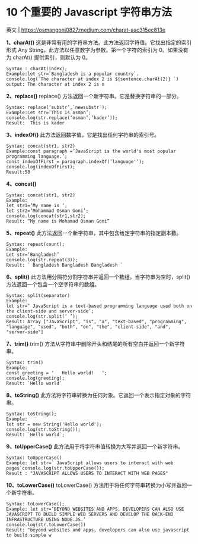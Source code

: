# 10 个重要的 Javascript 字符串方法
英文 | https://osmangoni0827.medium.com/charat-aac315ec813e

**1、charAt()**
这是非常有用的字符串方法。此方法返回字符值。它找出指定的索引形式 Any String。此方法以任意数字为参数。第一个字符的索引为 0。如果没有为 charAt() 提供索引，则默认为 0。

```
Syntax : charAt(index);
Example:let str=`Bangladesh is a popular country`.
console.log(`The character at index 2 is ${sentence.charAt(2)} `)
output: The character at index 2 is n
```
**2、replace()**
replace() 方法返回一个新字符串。它是替换字符串的一部分。

```
Syntax: replace(‘substr’,`newsubstr`);
Example:Let str=’This is osman’;
console.log(str.replace(‘osman’,’kader’));
Result:  This is kader
```
**3、indexOf()**
此方法返回数字值。它是找出任何字符串的索引号。

```
Syntax: concat(str1, str2)
Example:const paragraph =’JavaScript is the world's most popular programming language.’;
const indexOfFirst = paragraph.indexOf(‘language'’);
console.log(indexOfFirst);
Result:50
```
**4、concat()**
```
Syntax: concat(str1, str2)
Example:
let str1=’My name is ‘;
let str2=’Mohammad Osman Goni’;
console.log(concat(str1,str2);
Result: “My name is Mohamad Osman Goni”
```
**5、repeat()**
此方法返回一个新字符串，其中包含给定字符串的指定副本数。
```
Syntax: repeat(count);
Example:
Let str=’Bangladesh’
console.log(str.repeat(3));
Result: ` Bangladesh Bangladesh Bangladesh `
```
**6、split()**
此方法用分隔符分割字符串并返回一个数组。当字符串为空时，split() 方法返回一个包含一个空字符串的数组。
```
Syntax: split(separator)
Example:
let str=’ JavaScript is a text-based programming language used both on the client-side and server-side’;
console.log(str.split(‘ ’);
Result: Array ["JavaScript", "is", "a", "text-based", "programming", "language", "used", "both", "on", "the", "client-side", "and", "server-side"]
```
**7、trim()**
trim() 方法从字符串中删除开头和结尾的所有空白并返回一个新字符串。
```
Syntax: trim()
Example:
const greeting = '   Hello world!   ';
console.log(greeting);
Result: `Hello world`
```
**8、toString()**
此方法将字符串转换为任何对象。它返回一个表示指定对象的字符串。
```
Syntax: toString();
Example:
let str = new String('Hello world');
console.log(str.toString());
Result: `Hello world`;
```
**9、toUpperCase()**
此方法用于将字符串值转换为大写并返回一个新字符串。
```
Syntax: toUpperCase()
Example: let str=` JavaScript allows users to interact with web pages`console.log(str.toUpperCase());
Result : "JAVASCRIPT ALLOWS USERS TO INTERACT WITH WEB PAGES"
```
**10、toLowerCase()**
toLowerCase() 方法用于将任何字符串转换为小写并返回一个新字符串。
```
Syntax: toLowerCase();
Example: let str=’BEYOND WEBSITES AND APPS, DEVELOPERS CAN ALSO USE JAVASCRIPT TO BUILD SIMPLE WEB SERVERS AND DEVELOP THE BACK-END INFRASTRUCTURE USING NODE.JS.’
console.log(str.toLowerCase())
Result: "beyond websites and apps, developers can also use javascript to build simple w
```
